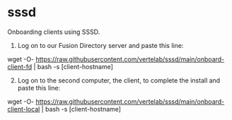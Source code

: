 # sssd
Onboarding clients using SSSD. 
1. Log on to our Fusion Directory server and paste this line:

wget -O- https://raw.githubusercontent.com/vertelab/sssd/main/onboard-client-fd | bash -s [client-hostname]


2. Log on to the second computer, the client, to complete the install and paste this line:

wget -O- https://raw.githubusercontent.com/vertelab/sssd/main/onboard-client-local | bash -s [client-hostname]

